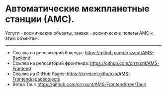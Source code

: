 # Автоматические межпланетные станции (АМС).
Услуги - космические объекты, заявки - космические полеты АМС к этим объектам.

---
* Ссылка на репозиторий бэкенда:
https://github.com/crrrscnt/AMS-Backend
* Ссылка на репозиторий фронтенда:
https://github.com/crrrscnt/AMS-Frontend
* Ссылка на GitHub Pages:
https://crrrscnt.github.io/AMS-Frontend/spaceobjects
* Ветка Tauri
https://github.com/crrrscnt/AMS-Frontend/tree/Tauri
